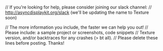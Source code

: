// If you're looking for help, please consider joining our slack channel:
// http://asyncdisplaykit.org/slack (we'll be updating the name to Texture soon)

// The more information you include, the faster we can help you out! 
// Please include: a sample project or screenshots, code snippets
// Texture version, and/or backtraces for any crashes (> bt all). 
// Please delete these lines before posting. Thanks!
